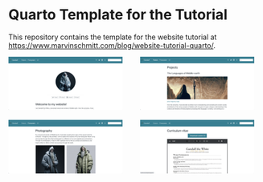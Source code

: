 # Quarto Template for the Tutorial

This repository contains the template for the website tutorial at <https://www.marvinschmitt.com/blog/website-tutorial-quarto/>.

<p align="center">

<img src="img/website_template_screenshot_1.png" width="45%"/>         <img src="img/website_template_screenshot_2.png" width="45%"/> <br/><br/> <img src="img/website_template_screenshot_3.png" width="45%"/>         <img src="img/website_template_screenshot_4.png" width="45%"/>

</p>
